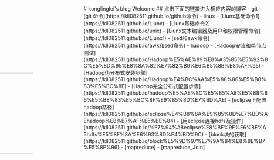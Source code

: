 ﻿<div style="margin-left:-357px;margin-top:135px">
<h1>Logo</h1>
<img src="https://ss0.bdstatic.com/70cFuHSh_Q1YnxGkpoWK1HF6hhy/it/u=3571418600,3904597038&fm=26&gp=0.jpg" style="width:220px;height:220px;marginLeft:-300px;marginTop:300px">
</div>
<div style="margin-top:-405px"></div>
# konglinglei's blog Welcome
## 点击下面的链接进入相应内容的博客
- git
	- [git 命令](https://kll082511.github.io/github命令)
- linux
	- [Liunx基础命令1](https://kll082511.github.io/Liunx)
	- [Liunx基础命令2](https://kll082511.github.io/unix)
	- [Liunx文本编辑器及用户和权限管理命令](https://kll082511.github.io/Liunx1)
	- [sed和awk命令](https://kll082511.github.io/awk和sed命令)
- hadoop
	- [Hadoop安装和单节点测试](https://kll082511.github.io/Hadoop%E5%AE%89%E8%A3%85%E5%92%8C%E5%8D%95%E8%8A%82%E7%82%B9%E6%B5%8B%E8%AF%95)
	- [Hadoop伪分布式安装步骤](https://kll082511.github.io/Hadoop%E4%BC%AA%E5%88%86%E5%B8%83%E5%BC%8F)
	- [Hadoop完全分布式配置步骤](https://kll082511.github.io/hadoop%E5%AE%8C%E5%85%A8%E5%88%86%E5%B8%83%E5%BC%8F%E9%85%8D%E7%BD%AE)
	- [eclipse上配置hadoop路径](https://kll082511.github.io/eclipse%E4%B8%8A%E9%85%8D%E7%BD%AEhadoop%E8%B7%AF%E5%BE%84)
	- [用eclipse连接hdfs及操作](https://kll082511.github.io/%E7%94%A8eclipse%E8%BF%9E%E6%8E%A5hdfs%E5%8F%8A%E6%93%8D%E4%BD%9C)
	- [block块的获取](https://kll082511.github.io/block%E5%9D%97%E7%9A%84%E8%8E%B7%E5%8F%96)
	- [mapreduce]
	- [mapreduce_Join]